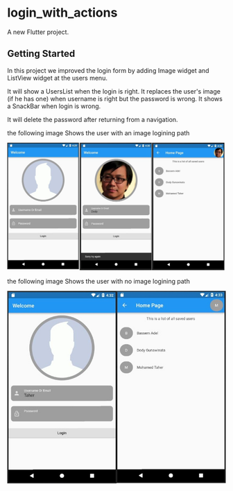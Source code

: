 # login_with_actions

A new Flutter project.

## Getting Started

In this project we improved the login form by adding Image widget and ListView widget at the users menu.

It will show a UsersList when the login is right.
It replaces the user's image (if he has one) when username is right but the password is wrong.
It shows a SnackBar when login is wrong.

It will delete the password after returning from a navigation. 

the following image Shows the user with an image logining path  

![](images/image.JPG)

the following image Shows the user with no image logining path  

![](images/no_image.JPG)

